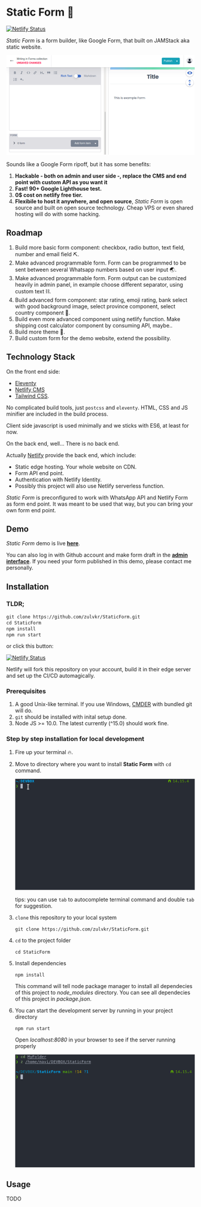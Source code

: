 # Static Form 📝

[![Netlify Status](https://api.netlify.com/api/v1/badges/a7080df2-1a6f-4408-b74f-ad09b0e26e9f/deploy-status)](https://app.netlify.com/sites/staticform21/deploys)

*Static Form* is a form builder, like Google Form, that built on JAMStack aka static website.

![Static Form](docs/web.gif)

Sounds like a Google Form ripoff, but it has some benefits:

1. **Hackable - both on admin and user side -, replace the CMS and end point with custom API as you want it**
2. **Fast! 90+ Google Lighthouse test.**
3. **0$ cost on netlify free tier.**
4. **Flexibile to host it anywhere, and open source**, *Static Form* is open source and built on open source technology. Cheap VPS or even shared hosting will do with some hacking.


## Roadmap

1. Build more basic form component: checkbox, radio button, text field, number and email field ⛏.
2. Make advanced programmable form. Form can be programmed to be sent between several Whatsapp numbers based on user input 🌏.
3. Make advanced programmable form. Form output can be customized heavily in admin panel, in example choose different separator, using custom text ⛓.
4. Build advanced form component: star rating, emoji rating, bank select with good background image, select province component, select country component 🚅.
5. Build even more advanced component using netlify function. Make shipping cost calculator component by consuming API, maybe..
6. Build more theme 🌈.
7. Build custom form for the demo website, extend the possibility.

## Technology Stack

On the front end side:

* [Eleventy](https://www.11ty.dev/) 
* [Netlify CMS](https://www.netlifycms.org/)
* [Tailwind CSS](https://tailwindcss.com/).

No complicated build tools, just `postcss` and `eleventy`. HTML, CSS and JS minifier are included in the build process.

Client side javascript is used minimally and we sticks with ES6, at least for now.

On the back end, well... There is no back end.

Actually [Netlify](https://www.netlify.com/) provide the back end, which include:
* Static edge hosting. Your whole website on CDN.
* Form API end point.
* Authentication with Netlify Identity.
* Possibly this project will also use Netlify serverless function.

*Static Form* is preconfigured to work with WhatsApp API and Netlify Form as form end point. It was meant to be used that way, but you can bring your own form end point.


## Demo

*Static Form* demo is live **[here](https://staticform21.netlify.app)**.

You can also log in with Github account and make form draft in the **[admin interface](https://staticform21.netlify.app/admin)**. If you need your form published in this demo, please contact me personally.


## Installation

### TLDR;

```
git clone https://github.com/zulvkr/StaticForm.git
cd StaticForm
npm install
npm run start
```

or click this button:

[![Netlify Status](https://www.netlify.com/img/deploy/button.svg)](https://app.netlify.com/start/deploy?repository=https://github.com/zulvkr/StaticForm&stack=cms)

Netlify will fork this repository on your account, build it in their edge server and set up the CI/CD automagically.

### Prerequisites

1. A good Unix-like terminal. If you use Windows, [CMDER](https://cmder.net/) with bundled git will do.
2. `git` should be installed with inital setup done.
3. Node JS >= 10.0. The latest currently (^15.0) should work fine.


### Step by step installation for local development

1. Fire up your terminal 🔥.
2. Move to directory where you want to install **Static Form** with `cd` command.

    ![cd image](docs/cd.gif)

    tips: you can use `tab` to autocomplete terminal command and double `tab` for suggestion.

3. `clone` this repository to your local system


    ```
    git clone https://github.com/zulvkr/StaticForm.git
    ```

4. `cd` to the project folder

    ```
    cd StaticForm
    ```

5. Install dependencies

    ```
    npm install
    ```

    This command will tell node package manager to install all dependecies of this project to *node_modules* directory. You can see all dependecies of this project in *package.json*.

6. You can start the development server by running in your project directory

    ```
    npm run start
    ```
    Open *localhost:8080* in your browser to see if the server running properly

    ![npm run start image](docs/start.gif)

## Usage

TODO